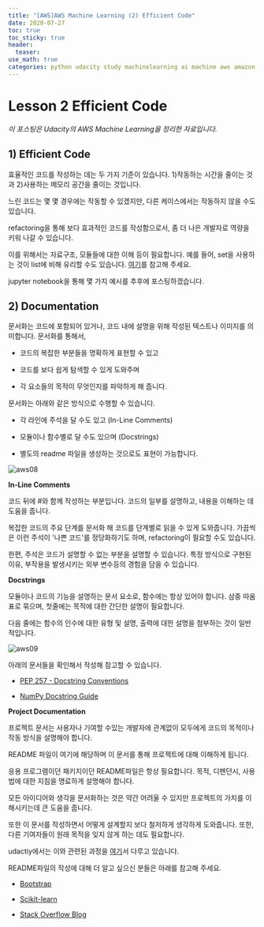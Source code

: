```yaml
---
title: "[AWS]AWS Machine Learning (2) Efficient Code"
date: 2020-07-27
toc: true
toc_sticky: true
header:
  teaser: 
use_math: true
categories: python udacity study machinelearning ai machine aws amazon
---
```


#  Lesson 2 Efficient Code

*이 포스팅은 Udacity의 AWS Machine Learning을 정리한 자료입니다.*  

## 1) Efficient Code

효율적인 코드를 작성하는 데는 두 가지 기준이 있습니다. 1)작동하는 시간을 줄이는 것과 2)사용하는 메모리 공간을 줄이는 것입니다.

느린 코드는 몇 몇 경우에는 작동할 수 있겠지만, 다른 케이스에서는 작동하지 않을 수도 있습니다. 

refactoring을 통해 보다 효과적인 코드를 작성함으로서, 좀 더 나은 개발자로 역량을 키워 나갈 수 있습니다. 

이를 위해서는 자료구조, 모듈들에 대한 이해 등이 필요합니다. 예를 들어, set을 사용하는 것이 list에 비해 유리할 수도 있습니다. [여기](https://stackoverflow.com/questions/8929284/what-makes-sets-faster-than-lists/8929445#8929445)를 참고해 주세요. 

jupyter notebook을 통해 몇 가지 예시를 추후에 포스팅하겠습니다.


## 2) Documentation

 문서화는 코드에 포함되어 있거나, 코드 내에 설명을 위해 작성된 텍스트나 이미지를 의미합니다. 문서화를 통해서,
 
* 코드의 복잡한 부분들을 명확하게 표현할 수 있고 
 
* 코드를 보다 쉽게 탐색할 수 있게 도와주며
 
* 각 요소들의 목적이 무엇인지를 파악하게 해 줍니다.
 
문서화는 아래와 같은 방식으로 수행할 수 있습니다.

* 각 라인에 주석을 달 수도 있고 (In-Line Comments)

* 모듈이나 함수별로 달 수도 있으며 (Docstrings)

* 별도의 readme 파일을 생성하는 것으로도 표현이 가능합니다.

![aws08]() 


**In-Line Comments**

코드 뒤에 #와 함께 작성하는 부분입니다. 코드의 일부를 설명하고, 내용을 이해하는 데 도움을 줍니다.

복잡한 코드의 주요 단계를 문서화 해 코드를 단계별로 읽을 수 있게 도와줍니다. 가끔씩은 이런 주석이 '나쁜 코드'를 정당화하기도 하며, refactoring이 필요할 수도 있습니다.

한편, 주석은 코드가 설명할 수 없는 부분을 설명할 수 있습니다. 특정 방식으로 구현된 이유, 부작용을 발생시키는 외부 변수등의 경험을 담을 수 있습니다.


**Docstrings**

모듈이나 코드의 기능을 설명하는 문서 요소로, 함수에는 항상 있어야 합니다. 삼중 따옴표로 묶으며, 첫줄에는 목적에 대한 간단한 설명이 필요합니다.

다음 줄에는 함수의 인수에 대한 유형 및 설명, 출력에 대한 설명을 첨부하는 것이 일반적입니다.

![aws09]()

아래의 문서들을 확인해서 작성해 참고할 수 있습니다.

* [PEP 257 - Docstring Conventions](https://www.python.org/dev/peps/pep-0257/)

* [NumPy Docstring Guide](https://numpydoc.readthedocs.io/en/latest/format.html)


**Project Documentation**

프로젝트 문서는 사용자나 기여할 수있는 개발자에 관계없이 모두에게 코드의 목적이나 작동 방식을 설명해야 합니다.

README 파일이 여기에 해당하며 이 문서를 통해 프로젝트에 대해 이해하게 됩니다.

응용 프로그램이던 패키지이던 README파일은 항상 필요합니다. 목적, 디펜던시, 사용법에 대한 지침을 명료하게 설명해야 합니다.

모든 아이디어와 생각을 문서화하는 것은 약간 어려울 수 있지만 프로젝트의 가치를 이해시키는데 큰 도움을 줍니다.

또한 이 문서를 작성하면서 어떻게 설계할지 보다 철저하게 생각하게 도와줍니다. 또한, 다른 기여자들이 원래 목적을 잊지 않게 하는 데도 필요합니다.

udactiy에서는 이와 관련된 과정을 [여기](https://classroom.udacity.com/courses/ud777)서 다루고 있습니다.

README파일의 작성에 대해 더 알고 싶으신 분들은 아래를 참고해 주세요.

* [Bootstrap](https://github.com/twbs/bootstrap)

* [Scikit-learn](https://github.com/scikit-learn/scikit-learn)

* [Stack Overflow Blog](https://github.com/jjrunner/stackoverflow)



